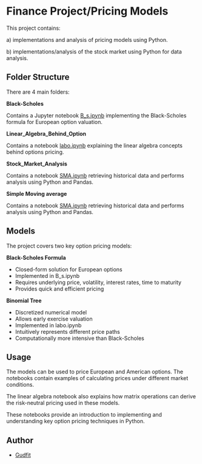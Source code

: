 # Finance Project/Pricing Models

This project contains:

a) implementations and analysis of pricing models using Python.

b) implementations/analysis of the stock market using Python for data analysis.

## Folder Structure

There are 4 main folders:

**Black-Scholes**

Contains a Jupyter notebook [B_s.ipynb](https://github.com/emocreator/Finance_Project/blob/main/Black%20Scholes/B_S.ipynb) implementing the Black-Scholes formula for European option valuation.

**Linear_Algebra_Behind_Option** 

Contains a notebook [labo.ipynb](https://github.com/emocreator/Finance_Project/blob/main/Linear_Algebra_Behind_Option/labo.ipynb) explaining the linear algebra concepts behind options pricing.

**Stock_Market_Analysis**

Contains a notebook [SMA.ipynb](https://github.com/emocreator/Finance_Project/blob/main/Stock_Market_Analysis/SMA.ipynb) retrieving  historical data and performs analysis using Python and Pandas.

**Simple Moving average**

Contains a notebook [SMA.ipynb](https://github.com/emocreator/Finance_Project/blob/main/SMA(SimpleMovingAverage)/SMA.ipynb) retrieving  historical data and performs analysis using Python and Pandas.

## Models

The project covers two key option pricing models:

**Black-Scholes Formula**

- Closed-form solution for European options
- Implemented in B_s.ipynb
- Requires underlying price, volatility, interest rates, time to maturity
- Provides quick and efficient pricing

**Binomial Tree** 

- Discretized numerical model 
- Allows early exercise valuation
- Implemented in labo.ipynb
- Intuitively represents different price paths
- Computationally more intensive than Black-Scholes

## Usage

The models can be used to price European and American options. The notebooks contain examples of calculating prices under different market conditions.

The linear algebra notebook also explains how matrix operations can derive the risk-neutral pricing used in these models.

These notebooks provide an introduction to implementing and understanding key option pricing techniques in Python.

## Author

- [Gudfit](https://github.com/emocreator)
